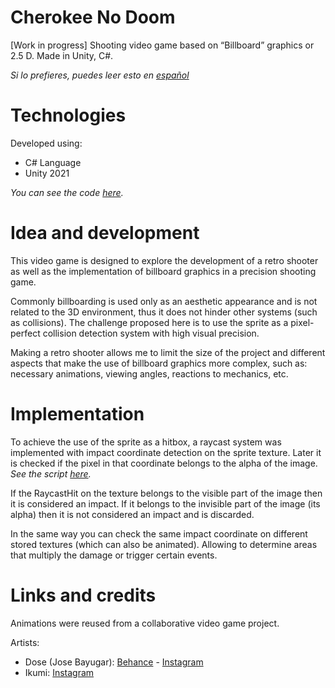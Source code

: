 # Cherokee No Doom

[Work in progress] Shooting video game based on “Billboard” graphics or 2.5 D. Made in Unity, C#.

*Si lo prefieres, puedes leer esto en [español](README.es.md)*

# Technologies

Developed using:
- C# Language
- Unity 2021

*You can see the code [here](Assets/Scripts/).*

# Idea and development

This video game is designed to explore the development of a retro shooter as well as the implementation of billboard graphics in a precision shooting game.

Commonly billboarding is used only as an aesthetic appearance and is not related to the 3D environment, thus it does not hinder other systems (such as collisions).
The challenge proposed here is to use the sprite as a pixel-perfect collision detection system with high visual precision.

Making a retro shooter allows me to limit the size of the project and different aspects that make the use of billboard graphics more complex, such as: necessary animations, viewing angles, reactions to mechanics, etc.

# Implementation

To achieve the use of the sprite as a hitbox, a raycast system was implemented with impact coordinate detection on the sprite texture.
Later it is checked if the pixel in that coordinate belongs to the alpha of the image. *See the script [here](Assets/Scripts/Test.cs).*

If the RaycastHit on the texture belongs to the visible part of the image then it is considered an impact.
If it belongs to the invisible part of the image (its alpha) then it is not considered an impact and is discarded.

In the same way you can check the same impact coordinate on different stored textures (which can also be animated).
Allowing to determine areas that multiply the damage or trigger certain events.

# Links and credits

Animations were reused from a collaborative video game project.

Artists:
- Dose (Jose Bayugar): [Behance](https://www.behance.net/bayugarj79c4) - [Instagram](https://www.instagram.com/dose_jb/)
- Ikumi: [Instagram](https://www.instagram.com/ikumi_arte/)

